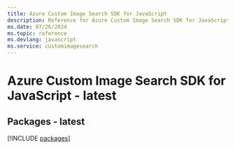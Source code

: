 ```yaml
---
title: Azure Custom Image Search SDK for JavaScript
description: Reference for Azure Custom Image Search SDK for JavaScript
ms.date: 07/26/2024
ms.topic: reference
ms.devlang: javascript
ms.service: customimagesearch
---
```

# Azure Custom Image Search SDK for JavaScript - latest
## Packages - latest
[!INCLUDE [packages](custom-image-search-index.md)]
